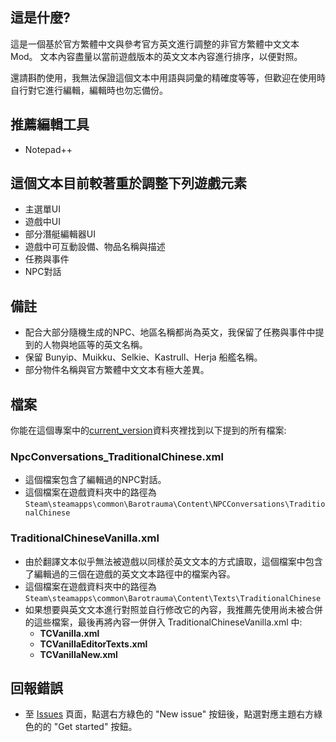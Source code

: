 ## 這是什麼?
這是一個基於官方繁體中文與參考官方英文進行調整的非官方繁體中文文本Mod。
文本內容盡量以當前遊戲版本的英文文本內容進行排序，以便對照。

還請斟酌使用，我無法保證這個文本中用語與詞彙的精確度等等，但歡迎在使用時自行對它進行編輯，編輯時也勿忘備份。

## 推薦編輯工具
- Notepad++

## 這個文本目前較著重於調整下列遊戲元素
- 主選單UI
- 遊戲中UI
- 部分潛艇編輯器UI
- 遊戲中可互動設備、物品名稱與描述
- 任務與事件
- NPC對話

## 備註
- 配合大部分隨機生成的NPC、地區名稱都尚為英文，我保留了任務與事件中提到的人物與地區等的英文名稱。
- 保留 Bunyip、Muikku、Selkie、Kastrull、Herja 船艦名稱。
- 部分物件名稱與官方繁體中文文本有極大差異。

## 檔案
你能在這個專案中的[current_version](./current_version)資料夾裡找到以下提到的所有檔案:

### NpcConversations_TraditionalChinese.xml
- 這個檔案包含了編輯過的NPC對話。
- 這個檔案在遊戲資料夾中的路徑為```Steam\steamapps\common\Barotrauma\Content\NPCConversations\TraditionalChinese```

### TraditionalChineseVanilla.xml
- 由於翻譯文本似乎無法被遊戲以同樣於英文文本的方式讀取，這個檔案中包含了編輯過的三個在遊戲的英文文本路徑中的檔案內容。
- 這個檔案在遊戲資料夾中的路徑為```Steam\steamapps\common\Barotrauma\Content\Texts\TraditionalChinese```
- 如果想要與英文文本進行對照並自行修改它的內容，我推薦先使用尚未被合併的這些檔案，最後再將內容一併併入 TraditionalChineseVanilla.xml 中:
  - **TCVanilla.xml**
  - **TCVanillaEditorTexts.xml**
  - **TCVanillaNew.xml**
## 回報錯誤
- 至 [Issues](https://github.com/nokau/Barotrauma.zht.edited.mod/issues) 頁面，點選右方綠色的 "New issue" 按鈕後，點選對應主題右方綠色的的 "Get started" 按鈕。
